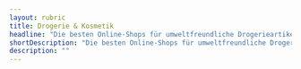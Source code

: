 ```yaml
---
layout: rubric
title: Drogerie & Kosmetik
headline: "Die besten Online-Shops für umweltfreundliche Drogerieartikel und chemiefreie Kosmetikprodukte"
shortDescription: "Die besten Online-Shops für umweltfreundliche Drogerieartikel und chemiefreie Kosmetikprodukte"
description: ""
---
```

